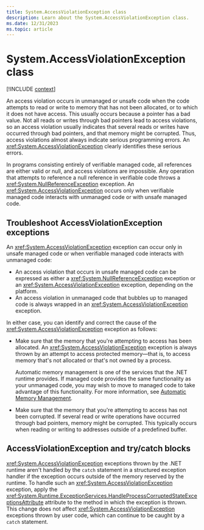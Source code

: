 ```yaml
---
title: System.AccessViolationException class
description: Learn about the System.AccessViolationException class.
ms.date: 12/31/2023
ms.topic: article
---
```

# System.AccessViolationException class

[!INCLUDE [context](includes/context.md)]

An access violation occurs in unmanaged or unsafe code when the code attempts to read or write to memory that has not been allocated, or to which it does not have access. This usually occurs because a pointer has a bad value. Not all reads or writes through bad pointers lead to access violations, so an access violation usually indicates that several reads or writes have occurred through bad pointers, and that memory might be corrupted. Thus, access violations almost always indicate serious programming errors. An <xref:System.AccessViolationException> clearly identifies these serious errors.

In programs consisting entirely of verifiable managed code, all references are either valid or null, and access violations are impossible. Any operation that attempts to reference a null reference in verifiable code throws a <xref:System.NullReferenceException> exception. An <xref:System.AccessViolationException> occurs only when verifiable managed code interacts with unmanaged code or with unsafe managed code.

## Troubleshoot AccessViolationException exceptions

An <xref:System.AccessViolationException> exception can occur only in unsafe managed code or when verifiable managed code interacts with unmanaged code:

- An access violation that occurs in unsafe managed code can be expressed as either a <xref:System.NullReferenceException> exception or an <xref:System.AccessViolationException> exception, depending on the platform.
- An access violation in unmanaged code that bubbles up to managed code is always wrapped in an <xref:System.AccessViolationException> exception.

In either case, you can identify and correct the cause of the <xref:System.AccessViolationException> exception as follows:

- Make sure that the memory that you're attempting to access has been allocated. An <xref:System.AccessViolationException> exception is always thrown by an attempt to access protected memory&mdash;that is, to access memory that's not allocated or that's not owned by a process.

  Automatic memory management is one of the services that the .NET runtime provides. If managed code provides the same functionality as your unmanaged code, you may wish to move to managed code to take advantage of this functionality. For more information, see [Automatic Memory Management](../../standard/automatic-memory-management.md).

- Make sure that the memory that you're attempting to access has not been corrupted. If several read or write operations have occurred through bad pointers, memory might be corrupted. This typically occurs when reading or writing to addresses outside of a predefined buffer.

## AccessViolationException and try/catch blocks

<xref:System.AccessViolationException> exceptions thrown by the .NET runtime aren't handled by the `catch` statement in a structured exception handler if the exception occurs outside of the memory reserved by the runtime. To handle such an <xref:System.AccessViolationException> exception, apply the <xref:System.Runtime.ExceptionServices.HandleProcessCorruptedStateExceptionsAttribute> attribute to the method in which the exception is thrown. This change does not affect <xref:System.AccessViolationException> exceptions thrown by user code, which can continue to be caught by a `catch` statement.
